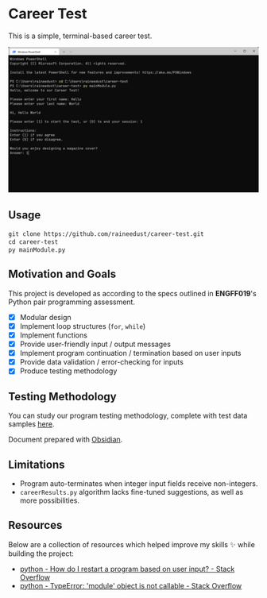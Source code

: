 # Career Test

This is a simple, terminal-based career test.

![careerShowcase](./careerShowcase.png)

## Usage

```shell
git clone https://github.com/raineedust/career-test.git
cd career-test
py mainModule.py
```

## Motivation and Goals

This project is developed as according to the specs outlined in **ENGFF019**'s Python pair programming assessment.

- [x] Modular design
- [x] Implement loop structures (`for`, `while`)
- [x] Implement functions
- [x] Provide user-friendly input / output messages
- [x] Implement program continuation / termination based on user inputs
- [x] Provide data validation / error-checking for inputs
- [x] Produce testing methodology

## Testing Methodology

You can study our program testing methodology, complete with test data samples [here](https://github.com/raineedust/career-test/blob/main/ENGFF019%20Career%20Test%20Testing%20Methodology.pdf).

Document prepared with [Obsidian](https://obsidian.md/).

## Limitations

- Program auto-terminates when integer input fields receive non-integers.
- `careerResults.py` algorithm lacks fine-tuned suggestions, as well as more possibilities.

## Resources

Below are a collection of resources which helped improve my skills :sparkles: while building the project:

- [python - How do I restart a program based on user input? - Stack Overflow](https://stackoverflow.com/questions/14907067/how-do-i-restart-a-program-based-on-user-input)
- [python - TypeError: 'module' object is not callable - Stack Overflow](https://stackoverflow.com/questions/4534438/typeerror-module-object-is-not-callable)

